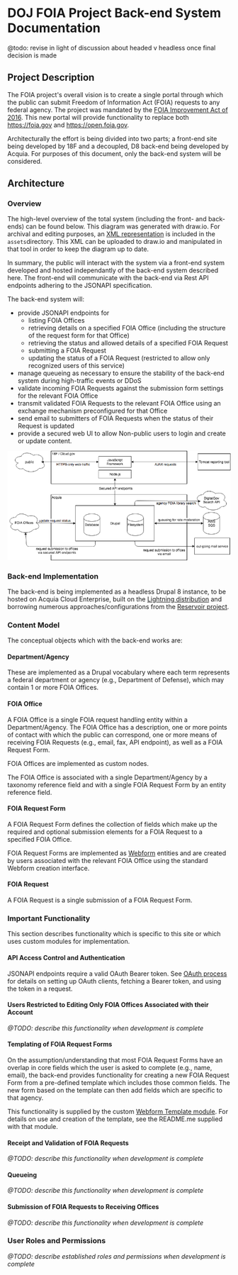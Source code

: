 # DOJ FOIA Project Back-end System Documentation

@todo: revise in light of discussion about headed v headless once final decision is made

## Project Description
The FOIA project's overall vision is to create a single portal through which the public can submit Freedom of Information Act (FOIA) requests to any federal agency.  The project was mandated by the [FOIA Improvement Act of 2016](https://www.justice.gov/oip/freedom-information-act-5-usc-552).  This new portal will provide functionality to replace both https://foia.gov and https://open.foia.gov.

Architecturally the effort is being divided into two parts; a front-end site being developed by 18F and a decoupled, D8 back-end being developed by Acquia.  For purposes of this document, only the back-end system will be considered.

## Architecture

### Overview
The high-level overview of the total system (including the front- and back- ends) can be found below. This diagram was generated with draw.io. For archival and editing purposes, an [XML representation](./assets/FOIADiagram.xml) is included in the `assets`directory.  This XML can be uploaded to draw.io and manipulated in that tool in order to keep the diagram up to date.

In summary, the public will interact with the system via a front-end system developed and hosted independantly of the back-end system described here.  The front-end will communicate with the back-end via Rest API endpoints adhering to the JSONAPI specification.

The back-end system will: 

* provide JSONAPI endpoints for 
    * listing FOIA Offices
    * retrieving details on a specified FOIA Office (including the structure of the request form for that Office)
    * retrieving the status and allowed details of a specified FOIA Request
    * submitting a FOIA Request
    * updating the status of a FOIA Request (restricted to allow only recognized users of this service)
* manage queueing as necessary to ensure the stability of the back-end system during high-traffic events or DDoS
* validate incoming FOIA Requests against the submission form settings for the relevant FOIA Office
* transmit validated FOIA Requests to the relevant FOIA Office using an exchange mechanism preconfigured for that Office
* send email to submitters of FOIA Requests when the status of their Request is updated
* provide a secured web UI to allow Non-public users to login and create or update content.

![Diagram PNG](./assets/FOIADiagram.png)

### Back-end Implementation
The back-end is being implemented as a headless Drupal 8 instance, to be hosted on Acquia Cloud Enterprise, built on the [Lightning distribution](https://github.com/acquia/lightning) and borrowing numerous approaches/configurations from the [Reservoir project](https://github.com/acquia/reservoir).

### Content Model
The conceptual objects which with the back-end works are:

#### Department/Agency
These are implemented as a Drupal vocabulary where each term represents a federal department or agency (e.g., Department of Defense), which may contain 1 or more FOIA Offices.

#### FOIA Office
A FOIA Office is a single FOIA request handling entity within a Department/Agency. The FOIA Office has a description, one or more points of contact with which the public can correspond, one or more means of receiving FOIA Requests (e.g., email, fax, API endpoint), as well as a FOIA Request Form.

FOIA Offices are implemented as custom nodes.

The FOIA Office is associated with a single Department/Agency by a taxonomy reference field and with a single FOIA Request Form by an entity reference field.

#### FOIA Request Form
A FOIA Request Form defines the collection of fields which make up the required and optional submission elements for a FOIA Request to a specified FOIA Office.

FOIA Request Forms are implemented as [Webform](https://drupal.org/project/webform) entities and are created by users associated with the relevant FOIA Office using the standard Webform creation interface.

#### FOIA Request
A FOIA Request is a single submission of a FOIA Request Form.

### Important Functionality
This section describes functionality which is specific to this site or which uses custom modules for implementation.

#### API Access Control and Authentication
JSONAPI endpoints require a valid OAuth Bearer token.  See [OAuth process](./oauth_process.md) for details on setting up OAuth clients, fetching a Bearer token, and using the token in a request.

#### Users Restricted to Editing Only FOIA Offices Associated with their Account
*@TODO: describe this functionality when development is complete*

#### Templating of FOIA Request Forms
On the assumption/understanding that most FOIA Request Forms have an overlap in core fields which the user is asked to complete (e.g., name, email), the back-end provides functionality for creating a new FOIA Request Form from a pre-defined template which includes those common fields.  The new form based on the template can then add fields which are specific to that agency.

This functionality is supplied by the custom [Webform Template module](https://github.com/usdoj/foia/tree/develop/docroot/modules/custom/webform_template).  For details on use and creation of the template, see the README.me supplied with that module.

#### Receipt and Validation of FOIA Requests
*@TODO: describe this functionality when development is complete*

#### Queueing
*@TODO: describe this functionality when development is complete*

#### Submission of FOIA Requests to Receiving Offices
*@TODO: describe this functionality when development is complete*

### User Roles and Permissions

*@TODO: describe established roles and permissions when development is complete*